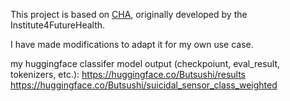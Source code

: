 This project is based on [CHA](https://github.com/Institute4FutureHealth/CHA), originally developed by the Institute4FutureHealth. 

I have made modifications to adapt it for my own use case.

my huggingface classifer model output (checkpoiunt, eval_result, tokenizers, etc.): 
https://huggingface.co/Butsushi/results
https://huggingface.co/Butsushi/suicidal_sensor_class_weighted
